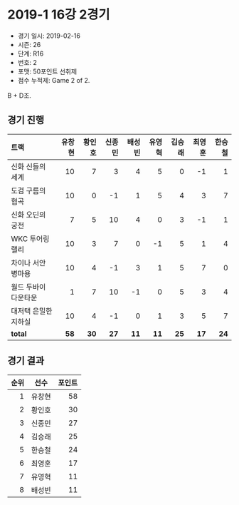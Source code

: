 # 2019-1 16강 2경기

- 경기 일시: 2019-02-16
- 시즌: 26
- 단계: R16
- 번호: 2
- 포맷: 50포인트 선취제
- 점수 누적제: Game 2 of 2.



B + D조.

## 경기 진행

| 트랙 | 유창현 | 황인호 | 신종민 | 배성빈 | 유영혁 | 김승래 | 최영훈 | 한승철 |
|:---|---:|---:|---:|---:|---:|---:|---:|---:|
| 신화 신들의 세계 | 10 | 7 | 3 | 4 | 5 | 0 | -1 | 1 |
| 도검 구름의 협곡 | 10 | 0 | -1 | 1 | 5 | 4 | 3 | 7 |
| 신화 오딘의 궁전 | 7 | 5 | 10 | 4 | 0 | 3 | -1 | 1 |
| WKC 투어링 랠리 | 10 | 3 | 7 | 0 | -1 | 5 | 1 | 4 |
| 차이나 서안 병마용 | 10 | 4 | -1 | 3 | 1 | 5 | 7 | 0 |
| 월드 두바이 다운타운 | 1 | 7 | 10 | -1 | 0 | 5 | 3 | 4 |
| 대저택 은밀한 지하실 | 10 | 4 | -1 | 0 | 1 | 3 | 5 | 7 |
| __total__ | __58__ | __30__ | __27__ | __11__ | __11__ | __25__ | __17__ | __24__ |




## 경기 결과

| 순위 | 선수 | 포인트 |
|---:|:---:|---:|
| 1 | 유창현 | 58 |
| 2 | 황인호 | 30 |
| 3 | 신종민 | 27 |
| 4 | 김승래 | 25 |
| 5 | 한승철 | 24 |
| 6 | 최영훈 | 17 |
| 7 | 유영혁 | 11 |
| 8 | 배성빈 | 11 |

